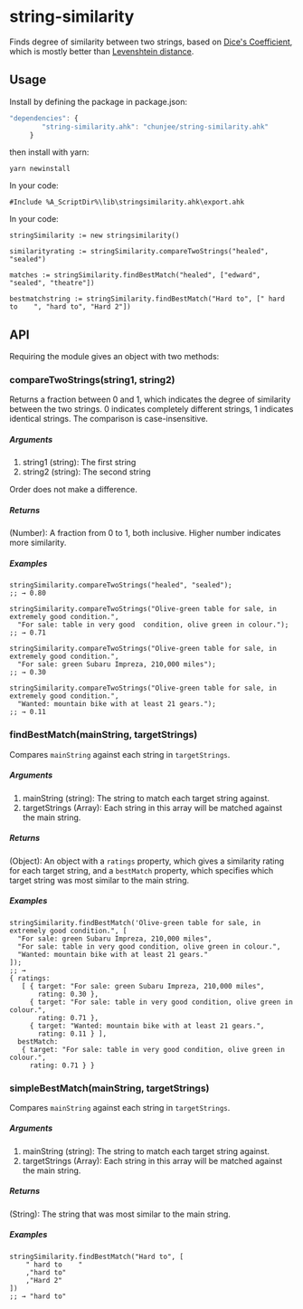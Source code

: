 string-similarity
=================

Finds degree of similarity between two strings, based on [Dice's Coefficient](http:;;en.wikipedia.org/wiki/S%C3%B8rensen%E2%80%93Dice_coefficient), which is mostly better than [Levenshtein distance](http:;;en.wikipedia.org/wiki/Levenshtein_distance).


## Usage
Install by defining the package in package.json:


```javascript
"dependencies": {
        "string-similarity.ahk": "chunjee/string-similarity.ahk"
     }
```

then install with yarn:

```shell
yarn newinstall
```

In your code:

```autohotkey
#Include %A_ScriptDir%\lib\stringsimilarity.ahk\export.ahk
```

In your code:

```autohotkey
stringSimilarity := new stringsimilarity()

similarityrating := stringSimilarity.compareTwoStrings("healed", "sealed")

matches := stringSimilarity.findBestMatch("healed", ["edward", "sealed", "theatre"])

bestmatchstring := stringSimilarity.findBestMatch("Hard to", [" hard to    ", "hard to", "Hard 2"])
```

## API

Requiring the module gives an object with two methods:

### compareTwoStrings(string1, string2)

Returns a fraction between 0 and 1, which indicates the degree of similarity between the two strings. 0 indicates completely different strings, 1 indicates identical strings. The comparison is case-insensitive.

##### Arguments
  
1. string1 (string): The first string
2. string2 (string): The second string
  
Order does not make a difference.
  
##### Returns
  
(Number): A fraction from 0 to 1, both inclusive. Higher number indicates more similarity.

##### Examples
  
```autohotkey
stringSimilarity.compareTwoStrings("healed", "sealed");
;; → 0.80

stringSimilarity.compareTwoStrings("Olive-green table for sale, in extremely good condition.", 
  "For sale: table in very good  condition, olive green in colour.");
;; → 0.71

stringSimilarity.compareTwoStrings("Olive-green table for sale, in extremely good condition.", 
  "For sale: green Subaru Impreza, 210,000 miles");
;; → 0.30

stringSimilarity.compareTwoStrings("Olive-green table for sale, in extremely good condition.", 
  "Wanted: mountain bike with at least 21 gears.");
;; → 0.11
```

### findBestMatch(mainString, targetStrings)

Compares `mainString` against each string in `targetStrings`.

##### Arguments

1. mainString (string): The string to match each target string against.
2. targetStrings (Array): Each string in this array will be matched against the main string.

##### Returns
(Object): An object with a `ratings` property, which gives a similarity rating for each target string, and a `bestMatch` property, which specifies which target string was most similar to the main string.

##### Examples
```autohotkey
stringSimilarity.findBestMatch('Olive-green table for sale, in extremely good condition.", [
  "For sale: green Subaru Impreza, 210,000 miles", 
  "For sale: table in very good condition, olive green in colour.", 
  "Wanted: mountain bike with at least 21 gears."
]);
;; → 
{ ratings:
   [ { target: "For sale: green Subaru Impreza, 210,000 miles",
       rating: 0.30 },
     { target: "For sale: table in very good condition, olive green in colour.",
       rating: 0.71 },
     { target: "Wanted: mountain bike with at least 21 gears.",
       rating: 0.11 } ],
  bestMatch:
   { target: "For sale: table in very good condition, olive green in colour.",
     rating: 0.71 } }
```


### simpleBestMatch(mainString, targetStrings)

Compares `mainString` against each string in `targetStrings`.

##### Arguments

1. mainString (string): The string to match each target string against.
2. targetStrings (Array): Each string in this array will be matched against the main string.

##### Returns
(String): The string that was most similar to the main string.

##### Examples
```autohotkey
stringSimilarity.findBestMatch("Hard to", [
    " hard to    "
    ,"hard to"
    ,"Hard 2"
])
;; → "hard to"
```
